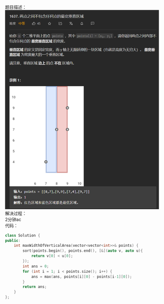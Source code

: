 题目描述：  
![image](/basical/array/image/image64.png)  
解决过程：  
2分钟ac  
代码：  
```cpp
class Solution {
public:
    int maxWidthOfVerticalArea(vector<vector<int>>& points) {
        sort(points.begin(), points.end(), [&](auto v, auto u){
            return v[0] < u[0];
        });
        int ans = 0;
        for (int i = 1; i < points.size(); i++) {
            ans = max(ans, points[i][0] - points[i-1][0]);
        }
        return ans;
    }
};
```